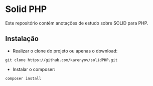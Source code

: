 # Solid PHP

Este repositório contém anotações de estudo sobre SOLID para PHP.

## Instalação

- Realizar o clone do projeto ou apenas o download:

```git
git clone https://github.com/karenyov/solidPHP.git
```

- Instalar o composer:

```shell
composer install
```

